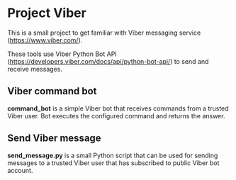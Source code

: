 # Project Viber

This is a small project to get familiar with Viber messaging service
(https://www.viber.com/).

These tools use Viber Python Bot API
(https://developers.viber.com/docs/api/python-bot-api/) to send and receive
messages.


## Viber command bot

**command_bot** is a simple Viber bot that receives commands from a trusted
Viber user. Bot executes the configured command and returns the answer.


## Send Viber message

**send_message.py** is a small Python script that can be used for sending
messages to a trusted Viber user that has subscribed to public Viber bot
account.
